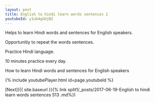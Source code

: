 ```yaml
---
layout: post
title: English to hindi learn words sentences 2 
youtubeId: y1ub4gGUjBI
---
```

 
 
Helps to learn Hindi words and sentences for English speakers.

Opportunitiy to repeat the words sentences. 

Practice Hindi language. 
 
10 minutes practice every day. 
 
How to learn Hindi words and sentences for English speakers 
 
{% include youtubePlayer.html id=page.youtubeId %}
 
 
[Next]({{ site.baseurl }}{% link  split1/_posts/2017-06-19-English to hindi learn words sentences 513 .md%})
 

